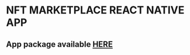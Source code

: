 # NFT MARKETPLACE REACT NATIVE APP

## App package available <a href="https://expo.dev/artifacts/eas/3wi49BHaagwpSN42PnAqTK.apk">HERE</a>

